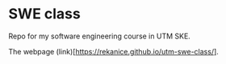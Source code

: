 # SWE class
Repo for my software engineering course in UTM SKE. 

The webpage (link)[https://rekanice.github.io/utm-swe-class/].
